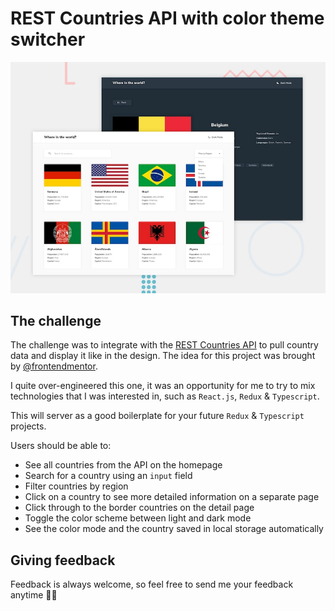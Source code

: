# REST Countries API with color theme switcher

![Design preview for the REST Countries API with color theme switcher coding challenge](./public/design/desktop-preview.jpg)

## The challenge

The challenge was to integrate with the [REST Countries API](https://restcountries.eu) to pull country data and display it like in the design. The idea for this project was brought by [@frontendmentor](https://www.frontendmentor.io/).

I quite over-engineered this one, it was an opportunity for me to try to mix technologies that I was interested in, such as `React.js`, `Redux` & `Typescript`.

This will server as a good boilerplate for your future `Redux` & `Typescript` projects.

Users should be able to:

- See all countries from the API on the homepage
- Search for a country using an `input` field
- Filter countries by region
- Click on a country to see more detailed information on a separate page
- Click through to the border countries on the detail page
- Toggle the color scheme between light and dark mode
- See the color mode and the country saved in local storage automatically

## Giving feedback

Feedback is always welcome, so feel free to send me your feedback anytime 🙏🏼
